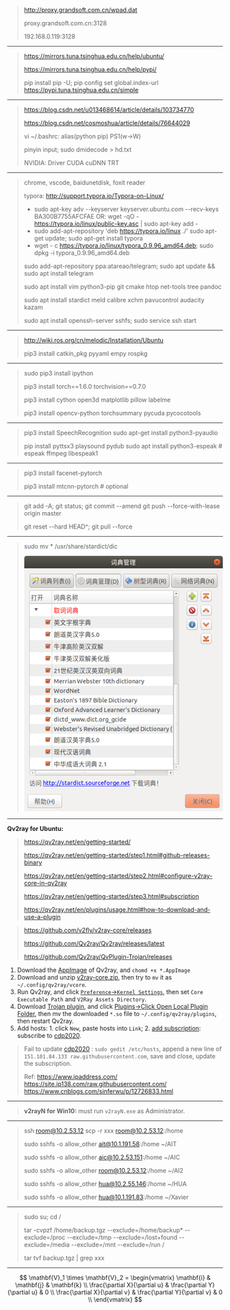 >  http://proxy.grandsoft.com.cn/wpad.dat
>
>  proxy.grandsoft.com.cn:3128
>
>  192.168.0.119:3128

---

>  https://mirrors.tuna.tsinghua.edu.cn/help/ubuntu/
>
>  https://mirrors.tuna.tsinghua.edu.cn/help/pypi/
>
>  pip install pip -U; 
>  pip config set global.index-url https://pypi.tuna.tsinghua.edu.cn/simple

---

>https://blog.csdn.net/u013468614/article/details/103734770
>
>https://blog.csdn.net/cosmoshua/article/details/76644029
>
>vi ~/.bashrc: alias(python pip) PS1(w->W)
>
>pinyin input; sudo dmidecode > hd.txt
>
>NVIDIA: Driver CUDA cuDNN TRT

---


> chrome, vscode, baidunetdisk, foxit reader
>
> typora: http://support.typora.io/Typora-on-Linux/
>
> - sudo apt-key adv --keyserver keyserver.ubuntu.com --recv-keys BA300B7755AFCFAE
>   OR: wget -qO - https://typora.io/linux/public-key.asc | sudo apt-key add -
> - sudo add-apt-repository 'deb https://typora.io/linux ./'
>   sudo apt-get update; sudo apt-get install typora
> - wget - c https://typora.io/linux/typora_0.9.96_amd64.deb; 
>   sudo dpkg -i typora_0.9.96_amd64.deb
>
> sudo add-apt-repository ppa:atareao/telegram; 
> sudo apt update && sudo apt install telegram
>
> sudo apt install vim python3-pip git cmake htop net-tools tree pandoc
>
> sudo apt install stardict meld calibre xchm pavucontrol audacity kazam
>
> sudo apt install openssh-server sshfs; sudo service ssh start

---

> http://wiki.ros.org/cn/melodic/Installation/Ubuntu
>
> pip3 install catkin_pkg pyyaml empy rospkg

---


> sudo pip3 install ipython
> 
> pip3 install torch==1.6.0 torchvision==0.7.0
> 
> pip3 install cython open3d matplotlib pillow labelme
>
> pip3 install opencv-python torchsummary pycuda pycocotools

---

> pip3 install SpeechRecognition
> sudo apt-get install python3-pyaudio
>
> pip install pyttsx3 playsound pydub
> sudo apt install python3-espeak # espeak ffmpeg libespeak1

---

> pip3 install facenet-pytorch
>
> pip3 install mtcnn-pytorch # optional

---

> git add -A; git status; git commit --amend
> git push --force-with-lease origin master
>
> git reset --hard HEAD^; git pull --force

---

> sudo mv * /usr/share/stardict/dic
>
> ![stardict](./stardict.png)

---

**Qv2ray for Ubuntu:**

> https://qv2ray.net/en/getting-started/
>
> https://qv2ray.net/en/getting-started/step1.html#github-releases-binary
>
> https://qv2ray.net/en/getting-started/step2.html#configure-v2ray-core-in-qv2ray
>
> https://qv2ray.net/en/getting-started/step3.html#subscription
>
> https://qv2ray.net/en/plugins/usage.html#how-to-download-and-use-a-plugin
>

> https://github.com/v2fly/v2ray-core/releases
>
> https://github.com/Qv2ray/Qv2ray/releases/latest
>
> https://github.com/Qv2ray/QvPlugin-Trojan/releases
>

1. Download the [AppImage](https://github.com/Qv2ray/Qv2ray/releases/download/v2.6.3/Qv2ray.v2.6.3.linux-x64.AppImage) of Qv2ray, and `chomd +x *.AppImage`
2. Download and unzip [v2ray-core.zip](https://github.com/v2fly/v2ray-core/releases/download/v4.33.0/v2ray-linux-64.zip), then try to `mv` it as `~/.config/qv2ray/vcore`.
3. Run Qv2ray, and click [`Preference`->`Kernel Settings`](https://qv2ray.net/en/getting-started/step2.html#configure-v2ray-core-in-qv2ray), then set `Core Executable Path` and `V2Ray Assets Directory`.
4. Download [Trojan plugin](https://github.com/Qv2ray/QvPlugin-Trojan/releases/download/v2.0.0/QvTrojanPlugin.v2.0.0.linux-x64.so), and click [Plugins->Click Open Local Plugin Folder](https://qv2ray.net/en/plugins/usage.html#how-to-download-and-use-a-plugin), then mv the downloaded `*.so` file to `~/.config/qv2ray/plugins`, then restart Qv2ray.
5. Add hosts: 1. click `New`, paste hosts into `Link`; 2. [add subscription](https://qv2ray.net/en/getting-started/step3.html#subscription): subscribe to [cdp2020](https://raw.githubusercontent.com/cdp2020/v2ray/master/README.md). 

> Fail to update [cdp2020](https://raw.githubusercontent.com/cdp2020/v2ray/master/README.md) : `sudo gedit /etc/hosts`, append a new line of `151.101.84.133 raw.githubusercontent.com`, save and close, update the subscription.
>
> Ref: https://www.ipaddress.com/ https://site.ip138.com/raw.githubusercontent.com/ https://www.cnblogs.com/sinferwu/p/12726833.html

---

> **v2rayN for Win10:** must run `v2rayN.exe` as Administrator.

---

> ssh room@10.2.53.12
> scp -r xxx room@10.2.53.12:/home
> 
> sudo sshfs -o allow_other ait@10.1.191.58:/home ~/AIT
>
> sudo sshfs -o allow_other aic@10.2.53.151:/home ~/AIC
> 
>sudo sshfs -o allow_other room@10.2.53.12:/home ~/AI2
> 
> sudo sshfs -o allow_other hua@10.2.55.146:/home ~/HUA
>
> sudo sshfs -o allow_other hua@10.1.191.83:/home ~/Xavier

---

> sudo su; cd /
>
> tar -cvpzf /home/backup.tgz --exclude=/home/backup* --exclude=/proc --exclude=/tmp --exclude=/lost+found --exclude=/media --exclude=/mnt --exclude=/run /
>
> tar tvf backup.tgz | grep xxx

---


$$
\mathbf{V}_1 \times \mathbf{V}_2 =  \begin{vmatrix} 
\mathbf{i} & \mathbf{j} & \mathbf{k} \\
\frac{\partial X}{\partial u} &  \frac{\partial Y}{\partial u} & 0 \\
\frac{\partial X}{\partial v} &  \frac{\partial Y}{\partial v} & 0 \\
\end{vmatrix}
$$



